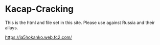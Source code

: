# Kacap-Cracking
This is the html and file set in this site.
Please use against Russia and their allays.

https://ia5hokanko.web.fc2.com/
